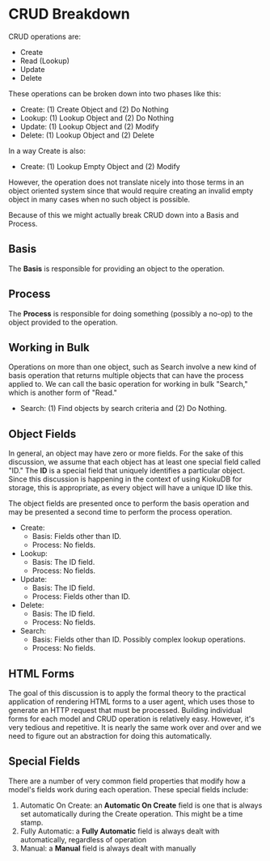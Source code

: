 # CRUD Breakdown

CRUD operations are:

 * Create
 * Read (Lookup)
 * Update
 * Delete

These operations can be broken down into two phases like this:

 * Create: (1) Create Object and (2) Do Nothing
 * Lookup: (1) Lookup Object and (2) Do Nothing
 * Update: (1) Lookup Object and (2) Modify
 * Delete: (1) Lookup Object and (2) Delete

In a way Create is also:

 * Create: (1) Lookup Empty Object and (2) Modify

However, the operation does not translate nicely into those terms in an object oriented system since that would require creating an invalid empty object in many cases when no such object is possible.

Because of this we might actually break CRUD down into a Basis and Process.

## Basis

The **Basis** is responsible for providing an object to the operation.

## Process

The **Process** is responsible for doing something (possibly a no-op) to the object provided to the operation.

## Working in Bulk

Operations on more than one object, such as Search involve a new kind of basis operation that returns multiple objects that can have the process applied to. We can call the basic operation for working in bulk "Search," which is another form of "Read."

 * Search: (1) Find objects by search criteria and (2) Do Nothing.

## Object Fields

In general, an object may have zero or more fields. For the sake of this discussion, we assume that each object has at least one special field called "ID." The **ID** is a special field that uniquely identifies a particular object. Since this discussion is happening in the context of using KiokuDB for storage, this is appropriate, as every object will have a unique ID like this.

The object fields are presented once to perform the basis operation and may be presented a second time to perform the process operation.

 * Create: 
   * Basis: Fields other than ID.
   * Process: No fields.
 * Lookup:
   * Basis: The ID field.
   * Process: No fields.
 * Update:
   * Basis: The ID field.
   * Process: Fields other than ID.
 * Delete:
   * Basis: The ID field.
   * Process: No fields.
 * Search:
   * Basis: Fields other than ID. Possibly complex lookup operations.
   * Process: No fields.

## HTML Forms

The goal of this discussion is to apply the formal theory to the practical application of rendering HTML forms to a user agent, which uses those to generate an HTTP request that must be processed. Building individual forms for each model and CRUD operation is relatively easy. However, it's very tedious and repetitive. It is nearly the same work over and over and we need to figure out an abstraction for doing this automatically.

## Special Fields

There are a number of very common field properties that modify how a model's fields work during each operation. These special fields include:

 1. Automatic On Create: an **Automatic On Create** field is one that is always set automatically during the Create operation. This might be a time stamp.
 2. Fully Automatic: a **Fully Automatic** field is always dealt with automatically, regardless of operation
 3. Manual: a **Manual** field is always dealt with manually

